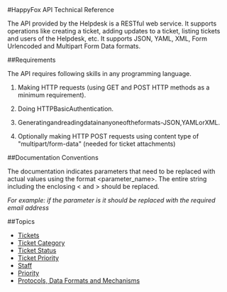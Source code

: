 <link rel="stylesheet" href="css/style.css"></link>
<div id="headersec">

</div>
<div id="menu"></div>
#HappyFox API Technical Reference

The API provided by the Helpdesk is a RESTful web service. It supports operations like creating a ticket, adding updates to a ticket, listing tickets and users of the Helpdesk, etc. It supports JSON, YAML, XML, Form Urlencoded and Multipart Form Data formats.

##Requirements

The API requires following skills in any programming language.
1. Making HTTP requests (using GET and POST HTTP methods as a minimum requirement).2. Doing HTTPBasicAuthentication.3. Generatingandreadingdatainanyoneoftheformats-JSON,YAMLorXML.4. Optionally making HTTP POST requests using content type of "multipart/form-data" (needed for ticket attachments)

##Documentation Conventions
The documentation indicates parameters that need to be replaced with actual values using the format <parameter_name>. The entire string including the enclosing < and > should be replaced.
*For example: if the parameter is <email> it should be replaced with the required email address*
##Topics
* [Tickets](sections/tickets.md)* [Ticket Category](sections/category.md)* [Ticket Status](sections/status.md)* [Ticket Priority](sections/priority.md)* [Staff](sections/staff.md)* [Priority](sections/priority.md)* [Protocols, Data Formats and Mechanisms](sections/protocols.md)

